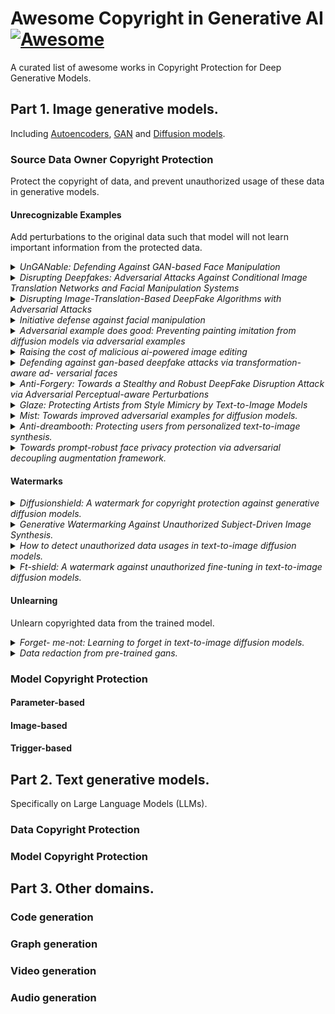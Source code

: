 # Awesome Copyright in Generative AI [![Awesome](https://awesome.re/badge-flat.svg)](https://awesome.re)

A curated list of awesome works in Copyright Protection for Deep Generative Models.

## Part 1. Image generative models. 
Including [Autoencoders](https://arxiv.org/abs/1312.6114), [GAN](https://arxiv.org/abs/1406.2661) and [Diffusion models](https://arxiv.org/abs/2006.11239).
### Source Data Owner Copyright Protection
Protect the copyright of data, and prevent unauthorized usage of these data in generative models.

#### Unrecognizable Examples
Add perturbations to the original data such that model will not learn important information from the protected data.
<details>

<summary> <i>UnGANable: Defending Against GAN-based Face Manipulation</i> </summary>

&nbsp;&nbsp;&nbsp;[[paper]](https://arxiv.org/abs/2210.00957)

&nbsp;&nbsp;&nbsp;Against GAN Inversion; create adversarial examples to maximize the discrepancy between adversarial examples and original samples in the latent space of the generator.

</details>

<details>

<summary> <i>Disrupting Deepfakes: Adversarial Attacks Against Conditional Image Translation Networks and Facial Manipulation Systems</i> </summary>

&nbsp;&nbsp;&nbsp;[[paper]](https://arxiv.org/abs/2003.01279)

&nbsp;&nbsp;&nbsp;Against Image-translation GAN; create adversarial examples for the generator.

</details>

<details>

<summary> <i>Disrupting Image-Translation-Based DeepFake Algorithms with Adversarial Attacks</i> </summary>

&nbsp;&nbsp;&nbsp;[[paper]](https://openaccess.thecvf.com/content_WACVW_2020/papers/w4/Yeh_Disrupting_Image-Translation-Based_DeepFake_Algorithms_with_Adversarial_Attacks_WACVW_2020_paper.pdf)

&nbsp;&nbsp;&nbsp;Against DeepNude; defining Nullifying Attack and Distorting Attack. 

</details>

<details>

<summary> <i>Initiative defense against facial manipulation</i> </summary>

&nbsp;&nbsp;&nbsp;[[paper]](https://ojs.aaai.org/index.php/AAAI/article/view/16254)

&nbsp;&nbsp;&nbsp;Grey-box and black-box adversarial examples.

</details>

<details>

<summary> <i>Adversarial example does good: Preventing painting imitation from diffusion models via adversarial examples</i> </summary>

&nbsp;&nbsp;&nbsp;[[paper]](https://arxiv.org/abs/2302.04578)

&nbsp;&nbsp;&nbsp;Adversarial examples generated via training loss of Diffusion models.

</details>

<details>

<summary> <i>Raising the cost of malicious ai-powered image editing</i> </summary>

&nbsp;&nbsp;&nbsp;[[paper]](https://arxiv.org/abs/2302.04578)

&nbsp;&nbsp;&nbsp; Encoder attack and Diffusion attack.

</details>

<details>

<summary> <i>Defending against gan-based deepfake attacks via transformation-aware ad- versarial faces</i> </summary>

&nbsp;&nbsp;&nbsp;[[paper]](https://arxiv.org/abs/2006.07421)

&nbsp;&nbsp;&nbsp; Utilize adversarial examples against Deepfake models in training.

</details>

<details>

<summary> <i>Anti-Forgery: Towards a Stealthy and Robust DeepFake Disruption Attack via Adversarial Perceptual-aware Perturbations</i> </summary>

&nbsp;&nbsp;&nbsp;[[paper]](https://arxiv.org/abs/2206.00477)

&nbsp;&nbsp;&nbsp; They observed that adversarial perturbations on the Lab color space are robust to input reconstruction. Therefore, they converted the input from RGB space to the Lab color space and added perceptual-aware adversarial perturbations to the color channel to maintain robustness against input transformations.

</details>

<details>

<summary> <i>Glaze: Protecting Artists from Style Mimicry by Text-to-Image Models</i> </summary>

&nbsp;&nbsp;&nbsp;[[paper]](https://arxiv.org/abs/2302.04222)

&nbsp;&nbsp;&nbsp; The core idea of GLAZE is to guide the diffusion model to learn an alternative target style T that is totally different from the style of protected images.

</details>

<details>

<summary> <i>Mist: Towards improved adversarial examples for diffusion models.</i> </summary>

&nbsp;&nbsp;&nbsp;[[paper]](https://arxiv.org/abs/2305.12683)

&nbsp;&nbsp;&nbsp; Improve the transferability of adversarial examples by combining different losses.

</details>

<details>

<summary> <i>Anti-dreambooth: Protecting users from personalized text-to-image synthesis.</i> </summary>

&nbsp;&nbsp;&nbsp;[[paper]](https://arxiv.org/abs/2303.15433)

&nbsp;&nbsp;&nbsp; Against DreamBooth and generate poisons via a bi-level optimization problem.

</details>

<details>

<summary> <i>Towards prompt-robust face privacy protection via adversarial decoupling augmentation framework.</i>  </summary>

&nbsp;&nbsp;&nbsp;[[paper]](https://arxiv.org/abs/2305.03980)

&nbsp;&nbsp;&nbsp; Introduces multi-level text-related augmentations for defense stability against various attacker prompts

</details>


#### Watermarks
<details>

<summary> <i>Diffusionshield: A watermark for copyright protection against generative diffusion models.</i>  </summary>

&nbsp;&nbsp;&nbsp;[[paper]](https://arxiv.org/abs/2306.04642)

&nbsp;&nbsp;&nbsp; "...blockwise watermarks, as exemplified in Figure 9, are engineered to convey a greater amount of
information...a joint optimization strategy is leveraged to optimize both the pixel values of watermark patches..."

</details>

<details>

<summary> <i>Generative Watermarking Against Unauthorized Subject-Driven Image Synthesis.</i>  </summary>

&nbsp;&nbsp;&nbsp;[[paper]](https://arxiv.org/abs/2306.07754)

&nbsp;&nbsp;&nbsp; "...Specifically, we propose GenWatermark, a novel watermark system based on jointly learning a watermark generator and a detector"

</details>

<details>

<summary> <i>How to detect unauthorized data usages in text-to-image diffusion models.</i>  </summary>

&nbsp;&nbsp;&nbsp;[[paper]](https://arxiv.org/abs/2307.03108)

&nbsp;&nbsp;&nbsp; A model-agnoistic watermarking through image warpping transformation.

</details>

<details>

<summary> <i>Ft-shield: A watermark against unauthorized fine-tuning in text-to-image diffusion models.</i>  </summary>

&nbsp;&nbsp;&nbsp;[[paper]](https://arxiv.org/abs/2310.02401)

&nbsp;&nbsp;&nbsp; A watermarking method against fine-tuning latent diffusion models.

</details>

#### Unlearning

Unlearn copyrighted data from the trained model.

<details>

<summary> <i>Forget-
me-not: Learning to forget in text-to-image diffusion
models.</i>  </summary>

&nbsp;&nbsp;&nbsp;[[paper]](https://arxiv.org/abs/2303.17591)

</details>

<details>

<summary> <i>Data redaction from pre-trained gans.</i>  </summary>

&nbsp;&nbsp;&nbsp;[[paper]](https://arxiv.org/abs/2206.14389)

</details>

### Model Copyright Protection

#### Parameter-based

#### Image-based

#### Trigger-based

## Part 2. Text generative models.
Specifically on Large Language Models (LLMs).

### Data Copyright Protection

### Model Copyright Protection

## Part 3. Other domains.

### Code generation

### Graph generation

### Video generation

### Audio generation


